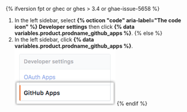 {% ifversion fpt or ghec or ghes > 3.4 or ghae-issue-5658 %}
1. In the left sidebar, select **{% octicon "code" aria-label="The code icon" %} Developer settings** then click **{% data variables.product.prodname_github_apps %}**.
{% else %}
1. In the left sidebar, click **{% data variables.product.prodname_github_apps %}**.
![{% data variables.product.prodname_github_apps %} settings](/assets/images/help/organizations/github-apps-settings-sidebar.png)
{% endif %}
